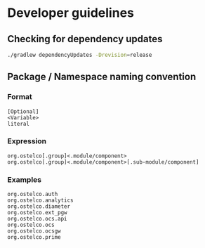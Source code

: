 # Developer guidelines

## Checking for dependency updates

```bash
./gradlew dependencyUpdates -Drevision=release
```

## Package / Namespace naming convention

### Format

    [Optional]
    <Variable>
    literal

### Expression
    
    org.ostelco[.group]<.module/component>
    org.ostelco[.group]<.module/component>[.sub-module/component]

### Examples

    org.ostelco.auth
    org.ostelco.analytics
    org.ostelco.diameter
    org.ostelco.ext_pgw
    org.ostelco.ocs.api
    org.ostelco.ocs
    org.ostelco.ocsgw
    org.ostelco.prime
    
    